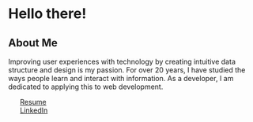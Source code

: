 <h1> Hello there! </h1>
<h2> About Me </h2>
<p> Improving user experiences with technology by creating intuitive data structure and design is my passion. For over 20 years, I have studied the ways people learn and interact with information. As a developer, I am dedicated to applying this to web development.
<ul>
  <a href="https://docs.google.com/document/d/18oq8XR_t9gSLPPdZIcYlQQ7Nhbe1srWKFl3zYRV_ank/edit?usp=sharing">Resume</a> <br>
  <a href="https://www.linkedin.com/in/llasswell/">LinkedIn</a>
</ul>
